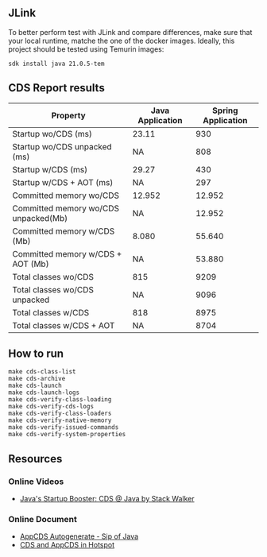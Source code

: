 ## JLink

To better perform test with JLink and compare differences, make sure that your local runtime, matche the one of the docker images. Ideally, this project should be tested using Temurin images:

```shell
sdk install java 21.0.5-tem
```

## CDS Report results

| Property                             | Java Application | Spring Application |
|--------------------------------------|------------------|--------------------|
| Startup wo/CDS (ms)                  | 23.11            | 930                |
| Startup wo/CDS unpacked (ms)         | NA               | 808                |
| Startup w/CDS (ms)                   | 29.27            | 430                |
| Startup w/CDS + AOT (ms)             | NA               | 297                |
| Committed memory wo/CDS              | 12.952           | 12.952             |
| Committed memory wo/CDS unpacked(Mb) | NA               | 12.952             |
| Committed memory w/CDS (Mb)          | 8.080            | 55.640             |
| Committed memory w/CDS + AOT (Mb)    | NA               | 53.880             |
| Total classes wo/CDS                 | 815              | 9209               |
| Total classes wo/CDS unpacked        | NA               | 9096               |
| Total classes w/CDS                  | 818              | 8975               |
| Total classes w/CDS + AOT            | NA               | 8704               |

## How to run

```shell
make cds-class-list
make cds-archive
make cds-launch
make cds-launch-logs
make cds-verify-class-loading
make cds-verify-cds-logs
make cds-verify-class-loaders
make cds-verify-native-memory
make cds-verify-issued-commands
make cds-verify-system-properties
```

## Resources

### Online Videos

- [Java's Startup Booster: CDS @ Java by Stack Walker](https://www.youtube.com/watch?v=vvlQv1Dh-HU)

### Online Document

- [AppCDS Autogenerate - Sip of Java](https://inside.java/2022/09/26/sip067/)
- [CDS and AppCDS in Hotspot](https://dev.java/learn/jvm/cds-appcds/)